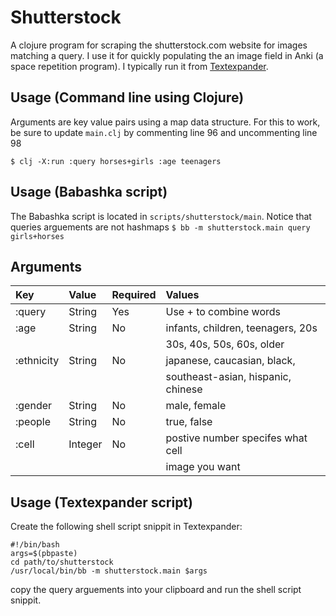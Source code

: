 # Shutterstock
A clojure program for scraping the shutterstock.com website for images matching a query.  I use it for quickly populating the an image field in Anki (a space repetition program). I typically run it from [Textexpander](https://textexpander.com/). 

## Usage (Command line using Clojure)
Arguments are key value pairs using a map data structure. For this to work, be sure to update `main.clj` by commenting line 96 and uncommenting line 98

`$ clj -X:run :query horses+girls :age teenagers`

## Usage (Babashka script)
The Babashka script is located in `scripts/shutterstock/main`. Notice that queries arguements are not hashmaps
`$ bb -m shutterstock.main query girls+horses`

## Arguments
| Key        | Value   | Required | Values                             |
| :--------- | :------ | :------- | :--------------------------------- |
| :query     | String  | Yes      | Use + to combine words             |
| :age       | String  | No       | infants, children, teenagers, 20s  |
|            |         |          | 30s, 40s, 50s, 60s, older          |
| :ethnicity | String  | No       | japanese, caucasian, black,        |
|            |         |          | southeast-asian, hispanic, chinese |
| :gender    | String  | No       | male, female                       |
| :people    | String  | No       | true, false                        |
| :cell      | Integer | No       | postive number specifes what cell  |
|            |         |          | image you want                     |


## Usage (Textexpander script)
Create the following shell script snippit in Textexpander:
```
#!/bin/bash
args=$(pbpaste)
cd path/to/shutterstock
/usr/local/bin/bb -m shutterstock.main $args
```

copy the query arguements into your clipboard and run the shell script snippit.
